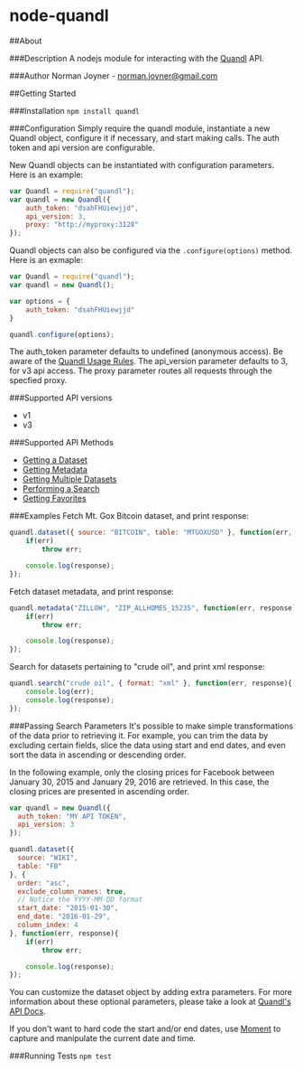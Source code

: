 node-quandl
====================

##About

###Description
A nodejs module for interacting with the [Quandl](https://www.quandl.com) API.

###Author
Norman Joyner - norman.joyner@gmail.com

##Getting Started

###Installation
```npm install quandl```

###Configuration
Simply require the quandl module, instantiate a new Quandl object, configure it if necessary, and start making calls. The auth token and api version are configurable.

New Quandl objects can be instantiated with configuration parameters. Here is an example:
```javascript
var Quandl = require("quandl");
var quandl = new Quandl({
    auth_token: "dsahFHUiewjjd",
    api_version: 3,
    proxy: "http://myproxy:3128"
});
```

Quandl objects can also be configured via the ```.configure(options)``` method. Here is an exmaple:
```javascript
var Quandl = require("quandl");
var quandl = new Quandl();

var options = {
    auth_token: "dsahFHUiewjjd"
}

quandl.configure(options);
```

The auth_token parameter defaults to undefined (anonymous access). Be aware of the [Quandl Usage Rules](https://www.quandl.com/help/api#Usage-Rules).
The api_version parameter defaults to 3, for v3 api access.
The proxy parameter routes all requests through the specfied proxy.

###Supported API versions
* v1
* v3

###Supported API Methods
* [Getting a Dataset](https://www.quandl.com/help/api#A-Simple-Example)
* [Getting Metadata](https://www.quandl.com/help/api#Getting-Metadata)
* [Getting Multiple Datasets](https://www.quandl.com/help/api#Multiple-Datasets)
* [Performing a Search](https://www.quandl.com/help/api#Doing-a-Search)
* [Getting Favorites](https://www.quandl.com/help/api#Getting-Favourites)

###Examples
Fetch Mt. Gox Bitcoin dataset, and print response:
```javascript
quandl.dataset({ source: "BITCOIN", table: "MTGOXUSD" }, function(err, response){
    if(err)
        throw err;

    console.log(response);
});
```
Fetch dataset metadata, and print response:
```javascript
quandl.metadata("ZILLOW", "ZIP_ALLHOMES_15235", function(err, response){
    if(err)
        throw err;

    console.log(response);
});
```

Search for datasets pertaining to "crude oil", and print xml response:
```javascript
quandl.search("crude oil", { format: "xml" }, function(err, response){
    console.log(err);
    console.log(response);
});
```

###Passing Search Parameters
It's possible to make simple transformations of the data prior to retrieving it. For example, you can trim the data by excluding certain fields, slice the data using start and end dates, and even sort the data in ascending or descending order.

In the following example, only the closing prices for Facebook between January 30, 2015 and January 29, 2016 are retrieved. In this case, the closing prices are presented in ascending order.

```javascript
var quandl = new Quandl({
  auth_token: "MY API TOKEN",
  api_version: 3
});

quandl.dataset({
  source: "WIKI",
  table: "FB"
}, {
  order: "asc",
  exclude_column_names: true,
  // Notice the YYYY-MM-DD format
  start_date: "2015-01-30",
  end_date: "2016-01-29",
  column_index: 4
}, function(err, response){
    if(err)
        throw err;

    console.log(response);
});
```

You can customize the dataset object by adding extra parameters. For more information about these optional parameters, please take a look at [Quandl's API Docs](https://www.quandl.com/docs/api?json#data).

If you don't want to hard code the start and/or end dates, use [Moment](http://momentjs.com/) to capture and manipulate the current date and time.

###Running Tests
```npm test```
